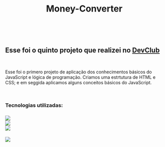 <h1 align="center">Money-Converter<h1>
  <br>
<h2>Esse foi o quinto projeto que realizei no <a href="https://rodolfomori.com.br/devclub">DevClub<a></h2>
  <br>
<p>Esse foi o primero projeto de aplicação dos conhecimentos básicos do JavaScript e lógica de programação. Criamos uma estrtutura de HTML e CSS; e em seggida aplicamos alguns conceitos básicos do JavaScript.<p>
  <br> 
<h3>Tecnologias utilizadas:<h3>
<img src="https://img.shields.io/badge/HTML5-E34F26?style=for-the-badge&logo=html5&logoColor=white">
  <br>
<img src="https://img.shields.io/badge/CSS3-1572B6?style=for-the-badge&logo=css3&logoColor=white">
  <br>
<img src="https://img.shields.io/badge/JavaScript-F7DF1E?style=for-the-badge&logo=javascript&logoColor=black">
  <br>
  <br>
<img src="https://github.com/Brucaraujo777/Projeto5-Money-Converter/blob/main/assets/Captura%20de%20tela%202023-06-13%20181015.png?raw=true">
  <br>
  <br>
